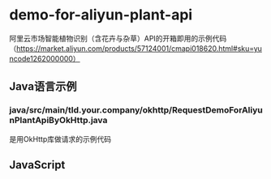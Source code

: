 # demo-for-aliyun-plant-api
阿里云市场智能植物识别（含花卉与杂草）API的开箱即用的示例代码（https://market.aliyun.com/products/57124001/cmapi018620.html#sku=yuncode1262000000）

## Java语言示例

### java/src/main/tld.your.company/okhttp/RequestDemoForAliyunPlantApiByOkHttp.java
  是用OkHttp库做请求的示例代码
  
## JavaScript